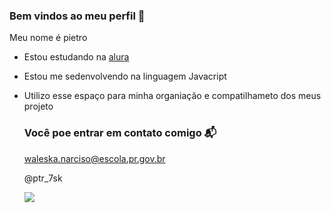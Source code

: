 ### Bem vindos ao meu perfil 🖤

Meu nome é pietro 

- Estou estudando na [alura](https://www.alura.com.br)
- Estou me sedenvolvendo na linguagem Javacript
- Utilizo esse espaço para minha organiação e compatilhameto dos meus projeto

  ### Você poe entrar em contato comigo 📬

  waleska.narciso@escola.pr.gov.br

  @ptr_7sk

  ![](https://media1.tenor.com/m/PU0m56hQRmMAAAAC/artygcf-jungkook-heart.gif)
